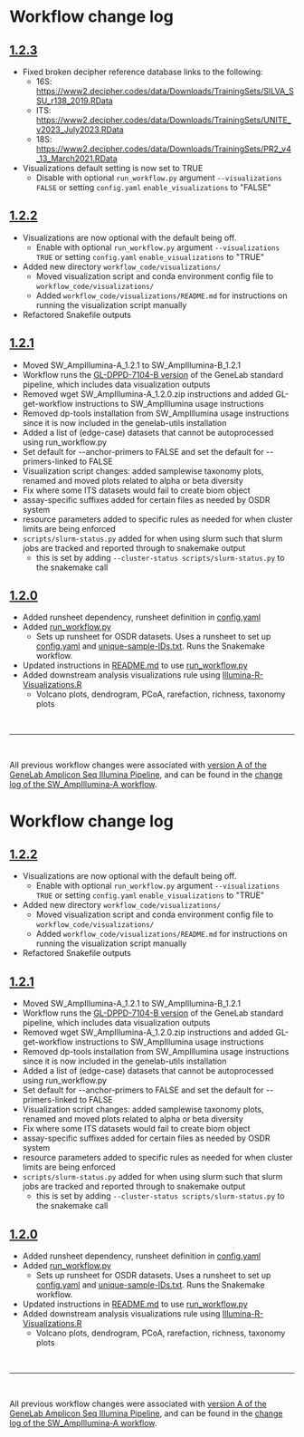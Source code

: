 # Workflow change log

## [1.2.3](https://github.com/nasa/GeneLab_Data_Processing/tree/SW_AmpIllumina-B_1.2.3/Amplicon/Illumina/Workflow_Documentation/SW_AmpIllumina-B)
- Fixed broken decipher reference database links to the following:
  - 16S: https://www2.decipher.codes/data/Downloads/TrainingSets/SILVA_SSU_r138_2019.RData
  - ITS: https://www2.decipher.codes/data/Downloads/TrainingSets/UNITE_v2023_July2023.RData
  - 18S: https://www2.decipher.codes/data/Downloads/TrainingSets/PR2_v4_13_March2021.RData
- Visualizations default setting is now set to TRUE
  - Disable with optional `run_workflow.py` argument `--visualizations FALSE` or setting `config.yaml` `enable_visualizations` to "FALSE"

## [1.2.2](https://github.com/nasa/GeneLab_Data_Processing/tree/SW_AmpIllumina-B_1.2.2/Amplicon/Illumina/Workflow_Documentation/SW_AmpIllumina-B)
- Visualizations are now optional with the default being off.
  - Enable with optional `run_workflow.py` argument `--visualizations TRUE` or setting `config.yaml` `enable_visualizations` to "TRUE"
- Added new directory `workflow_code/visualizations/`
  - Moved visualization script and conda environment config file to `workflow_code/visualizations/`
  - Added `workflow_code/visualizations/README.md` for instructions on running the visualization script manually
- Refactored Snakefile outputs

## [1.2.1](https://github.com/nasa/GeneLab_Data_Processing/tree/SW_AmpIllumina-B_1.2.1/Amplicon/Illumina/Workflow_Documentation/SW_AmpIllumina-B)
- Moved SW_AmpIllumina-A_1.2.1 to SW_AmpIllumina-B_1.2.1
- Workflow runs the [GL-DPPD-7104-B version](../../Pipeline_GL-DPPD-7104_Versions/GL-DPPD-7104-B.md) of the GeneLab standard pipeline, which includes data visualization outputs
- Removed wget SW_AmpIllumina-A_1.2.0.zip instructions and added GL-get-workflow instructions to SW_AmpIllumina usage instructions
- Removed dp-tools installation from SW_AmpIllumina usage instructions since it is now included in the genelab-utils installation
- Added a list of (edge-case) datasets that cannot be autoprocessed using run_workflow.py
- Set default for --anchor-primers to FALSE and set the default for --primers-linked to FALSE
- Visualization script changes: added samplewise taxonomy plots, renamed and moved plots related to alpha or beta diversity
- Fix where some ITS datasets would fail to create biom object
- assay-specific suffixes added for certain files as needed by OSDR system
- resource parameters added to specific rules as needed for when cluster limits are being enforced
- `scripts/slurm-status.py` added for when using slurm such that slurm jobs are tracked and reported through to snakemake output
  - this is set by adding `--cluster-status scripts/slurm-status.py` to the snakemake call 
 
## [1.2.0](https://github.com/nasa/GeneLab_Data_Processing/tree/SW_AmpIllumina-A_1.2.0/Amplicon/Illumina/Workflow_Documentation/SW_AmpIllumina-A)
- Added runsheet dependency, runsheet definition in [config.yaml](workflow_code/config.yaml)
- Added [run_workflow.py](workflow_code/scripts/run_workflow.py)
  - Sets up runsheet for OSDR datasets. Uses a runsheet to set up [config.yaml](workflow_code/config.yaml) and [unique-sample-IDs.txt](workflow_code/unique-sample-IDs.txt). Runs the Snakemake workflow.
- Updated instructions in [README.md](README.md) to use [run_workflow.py](workflow_code/scripts/run_workflow.py)
- Added downstream analysis visualizations rule using [Illumina-R-Visualizations.R](workflow_code/scripts/Illumina-R-visualizations.R)
  - Volcano plots, dendrogram, PCoA, rarefaction, richness, taxonomy plots

<br> 

---

<br> 

All previous workflow changes were associated with [version A of the GeneLab Amplicon Seq Illumina Pipeline](../../Pipeline_GL-DPPD-7104_Versions/GL-DPPD-7104-A.md), and can be found in the [change log of the SW_AmpIllumina-A workflow](../SW_AmpIllumina-A/CHANGELOG.md).
# Workflow change log

## [1.2.2](https://github.com/nasa/GeneLab_Data_Processing/tree/SW_AmpIllumina-B_1.2.2/Amplicon/Illumina/Workflow_Documentation/SW_AmpIllumina-B)
- Visualizations are now optional with the default being off.
  - Enable with optional `run_workflow.py` argument `--visualizations TRUE` or setting `config.yaml` `enable_visualizations` to "TRUE"
- Added new directory `workflow_code/visualizations/`
  - Moved visualization script and conda environment config file to `workflow_code/visualizations/`
  - Added `workflow_code/visualizations/README.md` for instructions on running the visualization script manually
- Refactored Snakefile outputs

## [1.2.1](https://github.com/nasa/GeneLab_Data_Processing/tree/SW_AmpIllumina-B_1.2.1/Amplicon/Illumina/Workflow_Documentation/SW_AmpIllumina-B)
- Moved SW_AmpIllumina-A_1.2.1 to SW_AmpIllumina-B_1.2.1
- Workflow runs the [GL-DPPD-7104-B version](../../Pipeline_GL-DPPD-7104_Versions/GL-DPPD-7104-B.md) of the GeneLab standard pipeline, which includes data visualization outputs
- Removed wget SW_AmpIllumina-A_1.2.0.zip instructions and added GL-get-workflow instructions to SW_AmpIllumina usage instructions
- Removed dp-tools installation from SW_AmpIllumina usage instructions since it is now included in the genelab-utils installation
- Added a list of (edge-case) datasets that cannot be autoprocessed using run_workflow.py
- Set default for --anchor-primers to FALSE and set the default for --primers-linked to FALSE
- Visualization script changes: added samplewise taxonomy plots, renamed and moved plots related to alpha or beta diversity
- Fix where some ITS datasets would fail to create biom object
- assay-specific suffixes added for certain files as needed by OSDR system
- resource parameters added to specific rules as needed for when cluster limits are being enforced
- `scripts/slurm-status.py` added for when using slurm such that slurm jobs are tracked and reported through to snakemake output
  - this is set by adding `--cluster-status scripts/slurm-status.py` to the snakemake call 
 
## [1.2.0](https://github.com/nasa/GeneLab_Data_Processing/tree/SW_AmpIllumina-A_1.2.0/Amplicon/Illumina/Workflow_Documentation/SW_AmpIllumina-A)
- Added runsheet dependency, runsheet definition in [config.yaml](workflow_code/config.yaml)
- Added [run_workflow.py](workflow_code/scripts/run_workflow.py)
  - Sets up runsheet for OSDR datasets. Uses a runsheet to set up [config.yaml](workflow_code/config.yaml) and [unique-sample-IDs.txt](workflow_code/unique-sample-IDs.txt). Runs the Snakemake workflow.
- Updated instructions in [README.md](README.md) to use [run_workflow.py](workflow_code/scripts/run_workflow.py)
- Added downstream analysis visualizations rule using [Illumina-R-Visualizations.R](workflow_code/scripts/Illumina-R-visualizations.R)
  - Volcano plots, dendrogram, PCoA, rarefaction, richness, taxonomy plots

<br> 

---

<br> 

All previous workflow changes were associated with [version A of the GeneLab Amplicon Seq Illumina Pipeline](../../Pipeline_GL-DPPD-7104_Versions/GL-DPPD-7104-A.md), and can be found in the [change log of the SW_AmpIllumina-A workflow](../SW_AmpIllumina-A/CHANGELOG.md).

